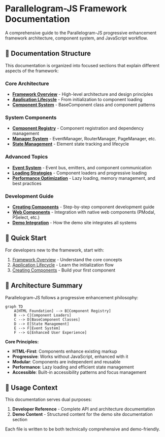 # Parallelogram-JS Framework Documentation

A comprehensive guide to the Parallelogram-JS progressive enhancement framework architecture, component system, and JavaScript workflow.

## 📖 Documentation Structure

This documentation is organized into focused sections that explain different aspects of the framework:

### Core Architecture

- **[Framework Overview](./01-framework-overview.md)** - High-level architecture and design principles
- **[Application Lifecycle](./02-application-lifecycle.md)** - From initialization to component loading
- **[Component System](./03-component-system.md)** - BaseComponent class and component patterns

### System Components

- **[Component Registry](./04-component-registry.md)** - Component registration and dependency management
- **[Manager System](./05-manager-system.md)** - EventManager, RouterManager, PageManager, etc.
- **[State Management](./06-state-management.md)** - Element state tracking and lifecycle

### Advanced Topics

- **[Event System](./07-event-system.md)** - Event bus, emitters, and component communication
- **[Loading Strategies](./08-loading-strategies.md)** - Component loaders and progressive loading
- **[Performance Optimization](./09-performance-optimization.md)** - Lazy loading, memory management, and best practices

### Development Guide

- **[Creating Components](./10-creating-components.md)** - Step-by-step component development guide
- **[Web Components](./11-web-components.md)** - Integration with native web components (PModal, PSelect, etc.)
- **[Demo Integration](./12-demo-integration.md)** - How the demo site integrates all systems

## 🚀 Quick Start

For developers new to the framework, start with:

1. [Framework Overview](./01-framework-overview.md) - Understand the core concepts
2. [Application Lifecycle](./02-application-lifecycle.md) - Learn the initialization flow
3. [Creating Components](./10-creating-components.md) - Build your first component

## 🎯 Architecture Summary

Parallelogram-JS follows a progressive enhancement philosophy:

```mermaid
graph TD
    A[HTML Foundation] --> B[Component Registry]
    B --> C[Component Loaders]
    C --> D[BaseComponent Classes]
    D --> E[State Management]
    E --> F[Event System]
    F --> G[Enhanced User Experience]
```

**Core Principles:**

- **HTML-First**: Components enhance existing markup
- **Progressive**: Works without JavaScript, enhanced with it
- **Modular**: Components are independent and reusable
- **Performance**: Lazy loading and efficient state management
- **Accessible**: Built-in accessibility patterns and focus management

## 📝 Usage Context

This documentation serves dual purposes:

1. **Developer Reference** - Complete API and architecture documentation
2. **Demo Content** - Structured content for the demo site documentation section

Each file is written to be both technically comprehensive and demo-friendly.
